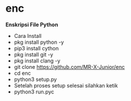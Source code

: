 # enc

**Enskripsi File Python**

- Cara Install
 - pkg install python -y
 - pip3 install cython
 - pkg install git -y
 - pkg install clang -y
 - git clone https://github.com/MR-X-Junior/enc
 - cd enc
 - python3 setup.py
 - Setelah proses setup selesai silahkan ketik 
  - python3 run.pyc


